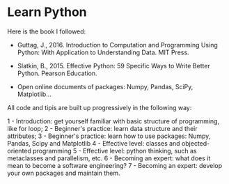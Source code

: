 # Learn Python

Here is the book I followed:

* Guttag, J., 2016. Introduction to Computation and Programming Using Python: With Application to Understanding Data. MIT Press.

* Slatkin, B., 2015. Effective Python: 59 Specific Ways to Write Better Python. Pearson Education.

* Open online documents of packages: Numpy, Pandas, SciPy, Matplotlib...

All code and tipis are built up progressively in the following way:

1 - Introduction: get yourself familiar with basic structure of programming, like for loop;
2 - Beginner's practice: learn data structure and their attributes;
3 - Beginner's practice: learn how to use packages: Numpy, Pandas, Scipy and Matplotlib
4 - Effective level: classes and objected-oriented programming
5 - Effective level: python thinking, such as metaclasses and parallelism, etc.
6 - Becoming an expert: what does it mean to become a software engineering?
7 - Becoming an expert: develop your own packages and maintain them.
